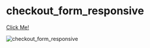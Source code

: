 # checkout_form_responsive

[Click Me!](https://esadakman.github.io/checkout_form_responsive/)

![checkout_form_responsive](https://user-images.githubusercontent.com/98649983/169582787-179ffa2e-2b40-4482-b239-1ee174cfbb5d.gif)


